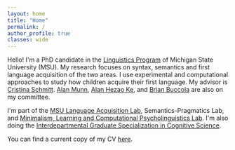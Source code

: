 ```yaml
---
layout: home
title: "Home"
permalink: /
author_profile: true
classes: wide
---
```


<style>
  @media (min-width:801px){
    .author__avatar{ width:auto !important; }     /* let the box size to the image */
    .author__avatar img{
      border-radius:0 !important;                  /* not circular */
      width:auto !important;                       /* use image’s own width */
      height:auto !important;                      /* keep proportions */
      max-width:240px !important;                  /* cap so it doesn’t overflow */
      max-height:320px !important;                 /* optional cap */
    }
  }
</style>


Hello! I'm a PhD candidate in the [Linguistics Program](https://lilac.msu.edu/linguistics/) of Michigan State University (MSU). My research focuses on syntax, semantics and first language acquisition of the two areas. I use experimental and computational approaches to study how children acquire their first language. My advisor is [Cristina Schmitt](https://people.cal.msu.edu/schmit12/). [Alan Munn](https://amunn.github.io/), [Alan Hezao Ke](https://hezaoke.weebly.com/), and [Brian Buccola](https://brianbuccola.com/) are also on my committee. 

I'm part of the [MSU Language Acquisition Lab](https://www.msuacquisition.org/index.html), Semantics-Pragmatics Lab, and [Minimalism, Learning and 
Computational Psycholinguistics Lab](https://sites.google.com/view/mlclab). I'm also doing the [Interdepartmental Graduate Specialization in Cognitive Science](https://cogsci.msu.edu/graduate.html). 

You can find a current copy of my CV [here](http://jingyingx.github.io/jingyingxu-cv_sept_2025.pdf).


